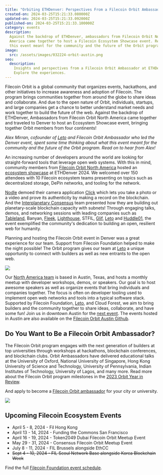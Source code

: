 ```yaml
---
title: "Orbiting ETHDenver: Perspectives From a Filecoin Orbit Ambassador"
created-on: 2024-03-25T15:21:33.080000Z
updated-on: 2024-03-25T15:21:33.092000Z
published-on: 2024-03-25T15:21:33.100000Z
category: events
description:
  Against the backdrop of ETHDenver, ambassadors from Filecoin Orbit North
  America came together to host a Filecoin Ecosystem Showcase event. Read about what
  this event meant for the community and the future of the Orbit program.
image:
  src: /assets/images/032224-orbit-austin.png
seo:
  description:
    Insights and perspectives from a Filecoin Orbit Ambassador at ETHDenver.
    Explore the experiences.
---
```


Filecoin Orbit is a global community that organizes events, hackathons, and other initiatives to increase awareness and adoption of Filecoin. The program brings communities together from around the globe to share ideas and collaborate. And due to the open nature of Orbit, individuals, startups, and large companies get a chance to better understand market needs and work together to build the future of the web. Against the backdrop of ETHDenver, Ambassadors from Filecoin Orbit North America came together and traveled to Denver to host an Ecosystem Showcase event, bringing together Orbit members from four continents!

_Alex Mirran, cofounder of [Leto](/ecosystem-explorer/leto) and Filecoin Orbit Ambassador who led the Denver event, spent some time thinking about what this event meant for the community and the future of the Orbit program. Read on to hear from Alex!_

An increasing number of developers around the world are looking for straight-forward tools that leverage open web systems. With this in mind, community members from [Filecoin Orbit North America](https://austinorbit.io) hosted an [ecosystem showcase](https://twitter.com/austin_orbit/status/1760893603314811024) at ETHDenver 2024. We welcomed over 150 attendees with 10 Filecoin ecosystem teams presenting on topics such as decentralized storage, DePin networks, and tooling for the network.

[Nodle](https://www.nodle.com/) demoed their camera application [Click](https://clickapp.com/) which lets you take a photo or a video and prove its authenticity by making a record on the blockchain. And the [Interplanetary Consensus](https://www.ipc.space/) team presented how they are building out planetary-scale blockchain capacity with subnets! Through engaging talks, demos, and networking sessions with leading companies such as [Tableland](/ecosystem-explorer/tableland), Banyan, [Fleek](/ecosystem-explorer/fleek), [Lighthouse](/ecosystem-explorer/lighthouse), STFIL, [Glif](https://www.glif.io/en), [Leto](/ecosystem-explorer/leto) and [Huddle01](/ecosystem-explorer/huddle01), the event exemplified the community's dedication to building an open, resilient web for humanity.

Planning and hosting the Filecoin Orbit event in Denver was a great experience for our team. Support from Filecoin Foundation helped to make the night possible! The Orbit program gives our team at [Leto](/ecosystem-explorer/leto) a unique opportunity to connect with builders as well as new entrants to the open web.

![](https://lh7-us.googleusercontent.com/eT7EAmIj2qscVzZFHiPPi4E2-Zy7CBF4TAEw-JKnhtWOGWrHQF_4pRKp2Tb_5xyi5Wi2eJqxdv_mdk8kMg-wbkL5srvgKooHLoMVoKQNM2VnXnhKvltlnLOC5g86sQ_W8E2U-Xe_eErWrV8xNagQMII)

Our [North America team](https://austinorbit.io) is based in Austin, Texas, and hosts a monthly meetup with developer workshops, demos, or speakers. Our goal is to host awesome speakers as well as organize events that bring individuals and companies together. The focus is often on developer tooling used to implement open web networks and tools into a typical software stack. Supported by Filecoin Foundation, [Leto](/ecosystem-explorer/leto), and Cloud Forest, we aim to bring builders and the community together to share ideas, collaborate, and have some fun! Join us in downtown Austin for the [next event](https://www.meetup.com/austin-filecoin-orbit-meetup-group/). The events hosted in Austin are also available on the [Filecoin Orbit Austin Github](https://github.com/Filecoin-Orbit-Austin).

## Do You Want to Be a Filecoin Orbit Ambassador?

The Filecoin Orbit program engages with the next generation of builders at top universities through workshops at hackathons, blockchain conferences, and blockchain clubs. Orbit Ambassadors have delivered educational talks at the University of Oxford, National University of Singapore, Hong Kong University of Science and Technology, University of Pennsylvania, Indian Institutes of Technology, University of Lagos, and many more. Read more about the Filecoin Orbit program milestones in the [2023 Orbit Year in Review](/blog/orbit-year-in-review-growing-a-global-community-of-builders).

And apply to become a [Filecoin Orbit ambassador](https://airtable.com/appAGdqyYrqoFNuPI/shrKrbPOdxGNnMM9C) for your city or university.

![](https://lh7-us.googleusercontent.com/lPGlGnds3qGCC9ZGjFICk93WO83EdB6_zBjGF6Ct-sVcL43NOV0r_OLxEXNcWxgfOE0nzHtJ7rlEMSiUKKAss0ZBtATXmr8oQ-UuSXV-ASuOCHLbwPjhgOO6eNFuk-WgELAvJhzdvrE5NscWbgwgdbM)

## Upcoming Filecoin Ecosystem Events

- April 5 - 8, 2024 - Fil Hong Kong
- April 13 - 14, 2024 - Funding the Commons San Francisco
- April 16 - 19, 2024 - Token2049 Dubai Filecoin Orbit Meetup Event
- May 29 - 31, 2024 - Consensus Filecoin Orbit Meetup Event
- July 8 - 11, 2024 - FIL Brussels alongside EthCC
- ~~Sept 4 - 10, 2024 - FIL Seoul Network Base alongside Korea Blockchain Week~~

Find the full [Filecoin Foundation event schedule](/events).
